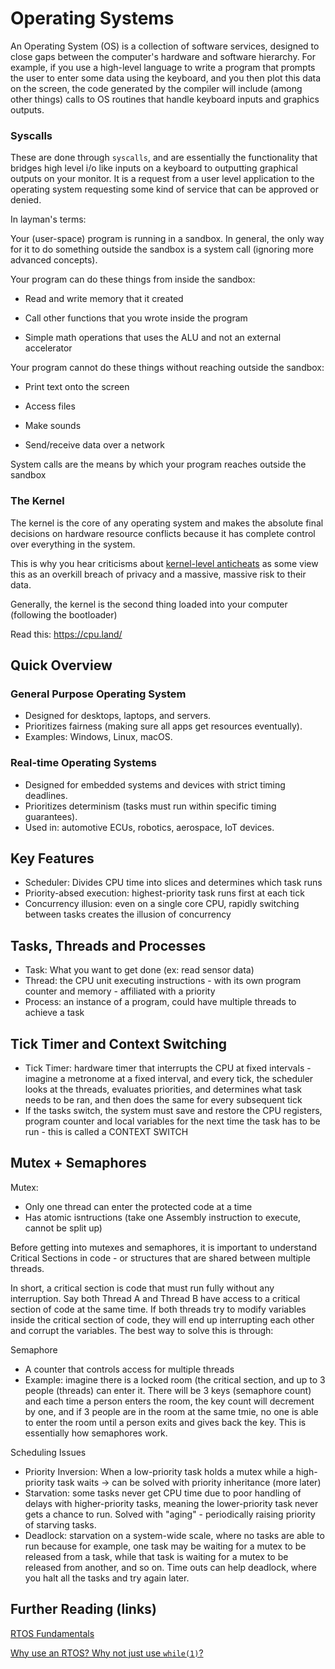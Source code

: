 # Operating Systems

An Operating System (OS) is a collection of software services, designed to close gaps between the
computer's hardware and software hierarchy. For example, if you use a high-level language to write
a program that prompts the user to enter some data using the keyboard, and you then plot this
data on the screen, the code generated by the compiler will include (among other things) calls to
OS routines that handle keyboard inputs and graphics outputs.

### Syscalls

These are done through `syscalls`, and are essentially the functionality that bridges high level i/o like inputs on a keyboard to outputting graphical outputs on your monitor. It is a request from a user level application to the operating system requesting some kind of service that can be approved or denied.

In layman's terms:

Your (user-space) program is running in a sandbox. In general, the only way for it to do something outside the sandbox is a system call (ignoring more advanced concepts).

Your program can do these things from inside the sandbox:

- Read and write memory that it created

- Call other functions that you wrote inside the program

- Simple math operations that uses the ALU and not an external accelerator

Your program cannot do these things without reaching outside the sandbox:

- Print text onto the screen

- Access files

- Make sounds

- Send/receive data over a network

System calls are the means by which your program reaches outside the sandbox

### The Kernel

The kernel is the core of any operating system and makes the absolute final decisions on hardware resource conflicts because it has complete control over everything in the system.

This is why you hear criticisms about [kernel-level anticheats](https://gist.github.com/stdNullPtr/2998eacb71ae925515360410af6f0a32) as some view this as an overkill breach of privacy and a massive, massive risk to their data.

Generally, the kernel is the second thing loaded into your computer (following the bootloader)

Read this: https://cpu.land/

## Quick Overview

### General Purpose Operating System

- Designed for desktops, laptops, and servers.
- Prioritizes fairness (making sure all apps get resources eventually).
- Examples: Windows, Linux, macOS.

### Real-time Operating Systems

- Designed for embedded systems and devices with strict timing deadlines.
- Prioritizes determinism (tasks must run within specific timing guarantees).
- Used in: automotive ECUs, robotics, aerospace, IoT devices.

## Key Features

- Scheduler: Divides CPU time into slices and determines which task runs
- Priority-absed execution: highest-priority task runs first at each tick
- Concurrency illusion: even on a single core CPU, rapidly switching between tasks creates the illusion of concurrency

## Tasks, Threads and Processes

- Task: What you want to get done (ex: read sensor data)
- Thread: the CPU unit executing instructions - with its own program counter and memory - affiliated with a priority
- Process: an instance of a program, could have multiple threads to achieve a task

## Tick Timer and Context Switching

- Tick Timer: hardware timer that interrupts the CPU at fixed intervals - imagine a metronome at a fixed interval, and every tick, the scheduler looks at the threads, evaluates priorities, and determines what task needs to be ran, and then does the same for every subsequent tick
- If the tasks switch, the system must save and restore the CPU registers, program counter and local variables for the next time the task has to be run - this is called a CONTEXT SWITCH

## Mutex + Semaphores

Mutex:

- Only one thread can enter the protected code at a time
- Has atomic isntructions (take one Assembly instruction to execute, cannot be split up)

Before getting into mutexes and semaphores, it is important to understand Critical Sections in code - or structures that are shared between multiple threads.

In short, a critical section is code that must run fully without any interruption.
Say both Thread A and Thread B have access to a critical section of code at the same time. If both threads try to modify variables inside the critical section of code, they will end up interrupting each other and corrupt the variables.
The best way to solve this is through:

Semaphore

- A counter that controls access for multiple threads
- Example: imagine there is a locked room (the critical section, and up to 3 people (threads) can enter it. There will be 3 keys (semaphore count) and each time a person enters the room, the key count will decrement by one, and if 3 people are in the room at the same tmie, no one is able to enter the room until a person exits and gives back the key.
  This is essentially how semaphores work.

Scheduling Issues

- Priority Inversion: When a low-priority task holds a mutex while a high-priority task waits -> can be solved with priority inheritance (more later)
- Starvation: some tasks never get CPU time due to poor handling of delays with higher-priority tasks, meaning the lower-priority task never gets a chance to run. Solved with "aging" - periodically raising priority of starving tasks.
- Deadlock: starvation on a system-wide scale, where no tasks are able to run because for example, one task may be waiting for a mutex to be released from a task, while that task is waiting for a mutex to be released from another, and so on.
  Time outs can help deadlock, where you halt all the tasks and try again later.

## Further Reading (links)

[RTOS Fundamentals](https://freertos.org/Documentation/01-FreeRTOS-quick-start/01-Beginners-guide/01-RTOS-fundamentals)

[Why use an RTOS? Why not just use `while(1)`?](https://freertos.org/Why-FreeRTOS/FAQs/What-is-this-all-about#why-use-an-rtos)
